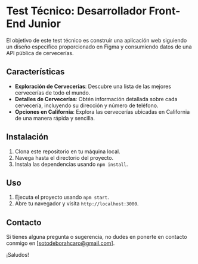 # Test Técnico: Desarrollador Front-End Junior

El objetivo de este test técnico es construir una aplicación web siguiendo un diseño específico proporcionado en Figma y consumiendo datos de una API pública de cervecerías.

## Características

- **Exploración de Cervecerías**: Descubre una lista de las mejores cervecerías de todo el mundo.
- **Detalles de Cervecerías**: Obtén información detallada sobre cada cervecería, incluyendo su dirección y número de teléfono.
- **Opciones en California**: Explora las cervecerías ubicadas en California de una manera rápida y sencilla.

## Instalación

1. Clona este repositorio en tu máquina local.
2. Navega hasta el directorio del proyecto.
3. Instala las dependencias usando `npm install`.

## Uso

1. Ejecuta el proyecto usando `npm start`.
2. Abre tu navegador y visita `http://localhost:3000`.

## Contacto

Si tienes alguna pregunta o sugerencia, no dudes en ponerte en contacto conmigo en [sotodeborahcaro@gmail.com].

¡Saludos!
